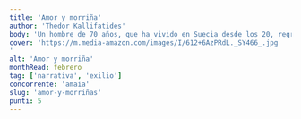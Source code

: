 ```yaml
---
title: 'Amor y morriña'
author: 'Thedor Kallifatides'
body: 'Un hombre de 70 años, que ha vivido en Suecia desde los 20, regresa a su Grecia natal para visitar a su madre enferma. Durante el viaje, recuerda su infancia, juventud y la vida en el exilio. Un libro que habla de la nostalgia, la identidad y la pertenencia.'
cover: 'https://m.media-amazon.com/images/I/612+6AzPRdL._SY466_.jpg
'
alt: 'Amor y morriña'
monthRead: febrero
tag: ['narrativa', 'exilio']
concorrente: 'amaia'
slug: 'amor-y-morriñas'
punti: 5
---
```


